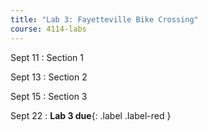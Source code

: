 ```yaml
---
title: "Lab 3: Fayetteville Bike Crossing"
course: 4114-labs
---
```


Sept 11
: Section 1

Sept 13
: Section 2

Sept 15
: Section 3

Sept 22
: **Lab 3 due**{: .label .label-red }
